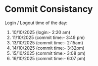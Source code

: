 # Commit Consistancy

Login / Logout time of the day:
1. 10/10/2025 (login:- 2:20 am)
2. 11/10/2025 (commit time:- 3:49 pm)
3. 13/10/2025 (commit time:- 2:15am)
4. 14/10/2025 (commit time:- 3:32pm)
5. 15/10/2025 (commit time:- 3:08 pm)
6. 16/10/2025 (commit time:- 6:07 pm)
